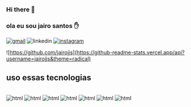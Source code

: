 ### Hi there 👋


### ola eu sou jairo santos ✋

[![gmail](https://img.shields.io/badge/Gmail-D14836?style=for-the-badge&logo=gmail&logoColor=white)](jairojjs59@gmail.com)
![linkedin](https://img.shields.io/badge/LinkedIn-0077B5?style=for-the-badge&logo=linkedin&logoColor=white)
[![instagram](https://img.shields.io/badge/Instagram-E4405F?style=for-the-badge&logo=instagram&logoColor=white)](jairosantos2267) 

![https://github.com/jairojjs](https://github-readme-stats.vercel.app/api?username=jairojjs&theme=radical)


## uso essas tecnologias

<div style="display: inline_blog"><br/>
<img olign="center" alt="html" src="https://img.shields.io/badge/HTML5-E34F26?style=for-the-badge&logo=html5&logoColor=white" />
<img olign="center" alt="html" src="https://img.shields.io/badge/CSS3-1572B6?style=for-the-badge&logo=css3&logoColor=white" />
<img olign="center" alt="html" src="https://img.shields.io/badge/JavaScript-323330?style=for-the-badge&logo=javascript&logoColor=F7DF1E" />
<img olign="center" alt="html" src="https://img.shields.io/badge/PHP-777BB4?style=for-the-badge&logo=php&logoColor=white" />
<img olign="center" alt="html" src="https://img.shields.io/badge/C%2B%2B-00599C?style=for-the-badge&logo=c%2B%2B&logoColor=white" />
<img oling="center" alt="html" src="https://img.shields.io/badge/Python-14354C?style=for-the-badge&logo=python&logoColor=white">
<img olign="center" alt="html" src="https://img.shields.io/badge/Java-ED8B00?style=for-the-badge&logo=java&logoColor=white" />
</div><br/>


